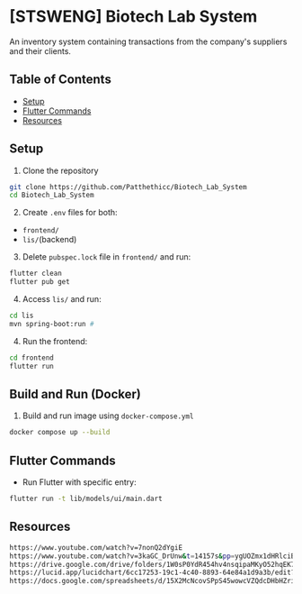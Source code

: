 # [STSWENG] Biotech Lab System
An inventory system containing transactions from the company's suppliers and their clients.

## Table of Contents

- [Setup](#setup)
- [Flutter Commands](#flutter-commands)
- [Resources](#resources)


## Setup
1. Clone the repository
```bash
git clone https://github.com/Patthethicc/Biotech_Lab_System
cd Biotech_Lab_System
```
2. Create `.env` files for both:
- `frontend/`
- `lis/`(backend)
3. Delete `pubspec.lock` file in `frontend/` and run:
```bash
flutter clean
flutter pub get
```
4. Access `lis/` and run:
```bash 
cd lis 
mvn spring-boot:run #
```
4. Run the frontend:
```bash
cd frontend 
flutter run
```

## Build and Run (Docker)
1. Build and run image using `docker-compose.yml`
```bash
docker compose up --build
```

## Flutter Commands
- Run Flutter with specific entry:
```bash
flutter run -t lib/models/ui/main.dart
```

## Resources
```bash
https://www.youtube.com/watch?v=7nonQ2dYgiE
https://www.youtube.com/watch?v=3kaGC_DrUnw&t=14157s&pp=ygUOZmx1dHRlciBiYXNpY3M%3D
https://drive.google.com/drive/folders/1W0sP0YdR454hv4nsqipaMKyO52hqEK7J?usp=drive_link
https://lucid.app/lucidchart/6cc17253-19c1-4c40-8893-64e84a1d9a3b/edit?invitationId=inv_93818139-5500-4f1b-8a6e-3166dd1f8d3a&page=0_0#
https://docs.google.com/spreadsheets/d/15X2McNcovSPpS45wowcVZQdcDHbHZriupN4zbjuCZko/edit?gid=0#gid=0
```






